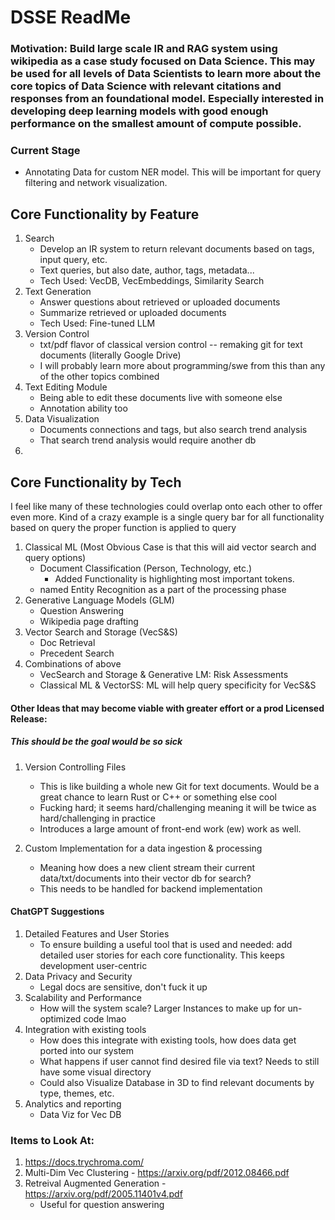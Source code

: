 # DSSE ReadMe
### Motivation: Build large scale IR and RAG system using wikipedia as a case study focused on Data Science. This may be used for all levels of Data Scientists to learn more about the core topics of Data Science with relevant citations and responses from an foundational model. Especially interested in developing deep learning models with good enough performance on the smallest amount of compute possible. 
### Current Stage
- Annotating Data for custom NER model. This will be important for query filtering and network visualization.
## Core Functionality by Feature
1. Search 
    - Develop an IR system to return relevant documents based on tags, input query, etc.  
    - Text queries, but also date, author, tags, metadata...
    - Tech Used: VecDB, VecEmbeddings, Similarity Search
2. Text Generation 
   - Answer questions about retrieved or uploaded documents  
   - Summarize retrieved or uploaded documents
   - Tech Used: Fine-tuned LLM
3. Version Control
   - txt/pdf flavor of classical version control -- remaking git for text documents (literally Google Drive)
   - I will probably learn more about programming/swe from this than any of the other topics combined
4. Text Editing Module
   - Being able to edit these documents live with someone else
   - Annotation ability too
5. Data Visualization
   - Documents connections and tags, but also search trend analysis
   - That search trend analysis would require another db
6. 
 ## Core Functionality by Tech
I feel like many of these technologies could overlap onto each other to offer even more. 
Kind of a crazy example is a single query bar for all functionality based on query the proper function is applied to query
1. Classical ML (Most Obvious Case is that this will aid vector search and query options)
   - Document Classification (Person, Technology, etc.)
     - Added Functionality is highlighting most important tokens.
   - named Entity Recognition as a part of the processing phase
2. Generative Language Models (GLM)
   - Question Answering
   - Wikipedia page drafting
3. Vector Search and Storage (VecS&S)
   - Doc Retrieval
   - Precedent Search
4. Combinations of above
   - VecSearch and Storage & Generative LM: Risk Assessments
   - Classical ML & VectorSS: ML will help query specificity for VecS&S



#### Other Ideas that may become viable with greater effort or a prod Licensed Release:
##### This should be the goal would be so sick
1. Version Controlling Files
   - This is like building a whole new Git for text documents. Would be a great chance to learn Rust or C++ or something else cool
   - Fucking hard; it seems hard/challenging meaning it will be twice as hard/challenging in practice
   - Introduces a large amount of front-end work (ew) work as well.

2. Custom Implementation for a data ingestion & processing
   - Meaning how does a new client stream their current data/txt/documents into their vector db for search?
   - This needs to be handled for backend implementation


#### ChatGPT Suggestions
1. Detailed Features and User Stories
   - To ensure building a useful tool that is used and needed: add detailed user stories for each core functionality. This keeps development user-centric
2. Data Privacy and Security
   - Legal docs are sensitive, don't fuck it up
3. Scalability and Performance
   - How will the system scale? Larger Instances to make up for un-optimized code lmao
4. Integration with existing tools
   - How does this integrate with existing tools, how does data get ported into our system
   - What happens if user cannot find desired file via text? Needs to still have some visual directory
   - Could also Visualize Database in 3D to find relevant documents by type, themes, etc.
5. Analytics and reporting
   - Data Viz for Vec DB


### Items to Look At:
1. https://docs.trychroma.com/
2. Multi-Dim Vec Clustering - https://arxiv.org/pdf/2012.08466.pdf
3. Retreival Augmented Generation - https://arxiv.org/pdf/2005.11401v4.pdf
   - Useful for question answering
